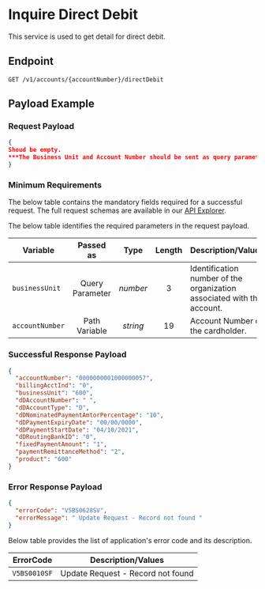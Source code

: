 # Inquire Direct Debit

This service is used to get detail for direct debit.

## Endpoint

`GET /v1/accounts/{accountNumber}/directDebit`

## Payload Example

### Request Payload

```json
{
Shoud be empty.
***The Business Unit and Account Number should be sent as query parameters and path variable.*** 
}
```

### Minimum Requirements

The below table contains the mandatory fields required for a successful request. The full request schemas are available in our [API Explorer](../api/?type=get&path=/v1/accounts/{accountNumber}/directDebit).

The below table identifies the required parameters in the request payload.

| Variable | Passed as | Type | Length | Description/Values |
| -------- | :-------: | :--: | :------------: | ------------------ |
| `businessUnit` | Query Parameter | *number* | 3 | Identification number of the organization associated with the account. |
| `accountNumber` | Path Variable | *string* | 19 | Account Number of the cardholder. | 

### Successful Response Payload

```json
{
  "accountNumber": "0000000001000000057",
  "billingAcctInd": "0",
  "businessUnit": "600",
  "dDAccountNumber": " ",
  "dDAccountType": "D",
  "dDNominatedPaymentAmtorPercentage": "10",
  "dDPaymentExpiryDate": "00/00/0000",
  "dDPaymentStartDate": "04/10/2021",
  "dDRoutingBankID": "0",
  "fixedPaymentAmount": "1",
  "paymentRemittanceMethod": "2",
  "product": "600"
}
```

### Error Response Payload

```json
{
  "errorCode": "V5BS0628SV",
  "errorMessage": " Update Request - Record not found "
}
```

Below table provides the list of application's error code and its description.

| ErrorCode |  Description/Values |
| --------  | ------------------ |
| `V5BS0010SF` | Update Request - Record not found |